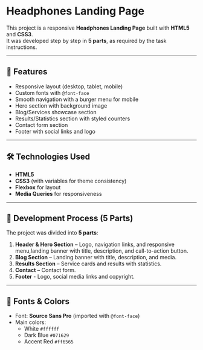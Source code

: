 # Headphones Landing Page

This project is a responsive **Headphones Landing Page** built with **HTML5** and **CSS3**.  
It was developed step by step in **5 parts**, as required by the task instructions.

---

## 📌 Features
- Responsive layout (desktop, tablet, mobile)  
- Custom fonts with `@font-face`  
- Smooth navigation with a burger menu for mobile  
- Hero section with background image  
- Blog/Services showcase section  
- Results/Statistics section with styled counters  
- Contact form section  
- Footer with social links and logo  

---

## 🛠️ Technologies Used
- **HTML5**  
- **CSS3** (with variables for theme consistency)  
- **Flexbox** for layout  
- **Media Queries** for responsiveness  

---


## 🚀 Development Process (5 Parts)
The project was divided into **5 parts**:

1. **Header & Hero Section** – Logo, navigation links, and responsive menu,landing banner with title, description, and call-to-action button.  
2. **Blog Section** – Landing banner with title, description, and media.  
3. **Results Section** – Service cards and results with statistics.  
4. **Contact** – Contact form.
5. **Footer** - Logo, social media links and copyright.

---


## 🎨 Fonts & Colors
- Font: **Source Sans Pro** (imported with `@font-face`)  
- Main colors:
  - White `#ffffff`  
  - Dark Blue `#071629`  
  - Accent Red `#ff6565`  

